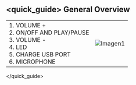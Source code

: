 ## <quick_guide> General Overview
|  |  |
|:-------|:-------|
|1.	VOLUME + <br> 2.	ON/OFF AND PLAY/PAUSE <br> 3. VOLUME -<br> 4.	LED <br> 5.	CHARGE USB PORT <br> 6.	MICROPHONE|![Imagen1](http://static.energysistem.com/images/manuals/39929/5410254065a58.jpg)|
</quick_guide>
